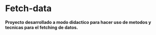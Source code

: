 # Fetch-data
#### Proyecto desarrollado a modo didactico para hacer uso de metodos y tecnicas para el fetching de datos.